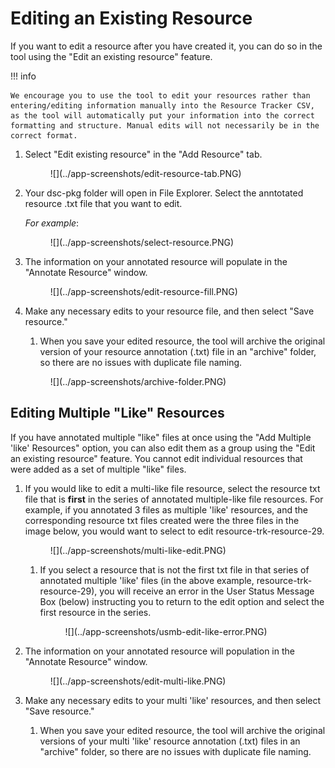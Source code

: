 # Editing an Existing Resource

If you want to edit a resource after you have created it, you can do so in the tool using the "Edit an existing resource" feature.

!!! info

    We encourage you to use the tool to edit your resources rather than entering/editing information manually into the Resource Tracker CSV, as the tool will automatically put your information into the correct formatting and structure. Manual edits will not necessarily be in the correct format.

1. Select "Edit existing resource" in the "Add Resource" tab.

    <figure markdown>
        ![](../app-screenshots/edit-resource-tab.PNG)
        <figcaption></figcaption>
    </figure>  

2. Your dsc-pkg folder will open in File Explorer. Select the anntotated resource .txt file that you want to edit.

    *For example*:
    <figure markdown>
        ![](../app-screenshots/select-resource.PNG)
        <figcaption></figcaption>
    </figure>  

3. The information on your annotated resource will populate in the "Annotate Resource" window.

    <figure markdown>
        ![](../app-screenshots/edit-resource-fill.PNG)
        <figcaption></figcaption>
    </figure> 

4. Make any necessary edits to your resource file, and then select "Save resource."
    1. When you save your edited resource, the tool will archive the original version of your resource annotation (.txt) file in an "archive" folder, so there are no issues with duplicate file naming.

    <figure markdown>
        ![](../app-screenshots/archive-folder.PNG)
        <figcaption></figcaption>
    </figure> 

## Editing Multiple "Like" Resources

If you have annotated multiple "like" files at once using the "Add Multiple 'like' Resources" option, you can also edit them as a group using the "Edit an existing resource" feature. You cannot edit individual resources that were added as a set of multiple "like" files.

1. If you would like to edit a multi-like file resource, select the resource txt file that is **first** in the series of annotated multiple-like file resources. For example, if you annotated 3 files as multiple 'like' resources, and the corresponding resource txt files created were the three files in the image below, you would want to select to edit resource-trk-resource-29.

    <figure markdown>
        ![](../app-screenshots/multi-like-edit.PNG)
        <figcaption></figcaption>
    </figure> 

    1. If you select a resource that is not the first txt file in that series of annotated multiple 'like' files (in the above example, resource-trk-resource-29), you will receive an error in the User Status Message Box (below) instructing you to return to the edit option and select the first resource in the series.

        <figure markdown>
            ![](../app-screenshots/usmb-edit-like-error.PNG)
            <figcaption></figcaption>
        </figure> 

2. The information on your annotated resource will population in the "Annotate Resource" window.

    <figure markdown>
        ![](../app-screenshots/edit-multi-like.PNG)
        <figcaption></figcaption>
    </figure> 

3. Make any necessary edits to your multi 'like' resources, and then select "Save resource."
    1. When you save your edited resource, the tool will archive the original versions of your multi 'like' resource annotation (.txt) files in an "archive" folder, so there are no issues with duplicate file naming.

